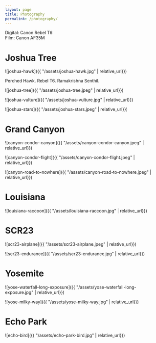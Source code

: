 ```yaml
---
layout: page
title: Photography
permalink: /photography/
---
```


Digital: Canon Rebel T6 <br>
Film: Canon AF35M


# Joshua Tree
![joshua-hawk]({{ "/assets/joshua-hawk.jpg" | relative_url}})
<figcaption>Perched Hawk. Rebel T6. Ramakrishna Senthil.</figcaption>

![joshua-tree]({{ "/assets/joshua-tree.jpeg" | relative_url}})

![joshua-vulture]({{ "/assets/joshua-vulture.jpg" | relative_url}})

![joshua-stars]({{ "/assets/joshua-stars.jpeg" | relative_url}})

# Grand Canyon
![canyon-condor-canyon]({{ "/assets/canyon-condor-canyon.jpeg" | relative_url}})

![canyon-condor-flight]({{ "/assets/canyon-condor-flight.jpeg" | relative_url}})

![canyon-road-to-nowhere]({{ "/assets/canyon-road-to-nowhere.jpeg" | relative_url}})

# Louisiana
![louisiana-raccoon]({{ "/assets/louisiana-raccoon.jpg" | relative_url}})

# SCR23
![scr23-airplane]({{ "/assets/scr23-airplane.jpeg" | relative_url}})

![scr23-endurance]({{ "/assets/scr23-endurance.jpg" | relative_url}})

# Yosemite
![yose-waterfall-long-exposure]({{ "/assets/yose-waterfall-long-exposure.jpg" | relative_url}})

![yose-milky-way]({{ "/assets/yose-milky-way.jpg" | relative_url}})

# Echo Park
![echo-bird]({{ "/assets/echo-park-bird.jpg" | relative_url}})